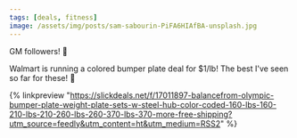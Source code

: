 ```yaml
---
tags: [deals, fitness]
image: /assets/img/posts/sam-sabourin-PiFA6HIAfBA-unsplash.jpg
---
```


GM followers! 🌅

Walmart is running a colored bumper plate deal for $1/lb! The best I've seen so far for these! 💪

{% linkpreview "https://slickdeals.net/f/17011897-balancefrom-olympic-bumper-plate-weight-plate-sets-w-steel-hub-color-coded-160-lbs-160-210-lbs-210-260-lbs-260-370-lbs-370-more-free-shipping?utm_source=feedly&utm_content=ht&utm_medium=RSS2" %}